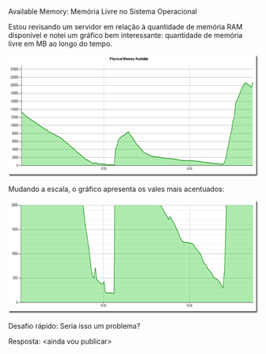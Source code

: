 <a link='https://blogs.msdn.microsoft.com/fcatae/2013/10/02/available-memory-memria-livre-no-sistema-operacional/'>Available Memory: Memória Livre no Sistema Operacional</a>
<p>Estou revisando um servidor em relação à quantidade de memória RAM disponível e notei um gráfico bem interessante: quantidade de memória livre em MB ao longo do tempo.</p>  <p><a href="images\6648.image_08B89843.png"><img title="image" border="0" alt="image" src="images\4544.image_thumb_76062F3C.png" width="646" height="245" /></a></p>  <p>Mudando a escala, o gráfico apresenta os vales mais acentuados:</p>  <p><a href="images\2746.image_130EDE05.png"><img title="image" border="0" alt="image" src="images\8168.image_thumb_3D7D9FD3.png" width="653" height="228" /></a></p>  <p>Desafio rápido: Seria isso um problema?</p>  <p>Resposta: &lt;ainda vou publicar&gt;</p>
